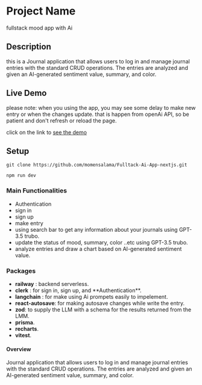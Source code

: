# Project Name

fullstack mood app with Ai

## Description

this is a Journal application that allows users to log in and manage journal entries with the standard CRUD operations. The entries are analyzed and given an AI-generated sentiment value, summary, and color.

## Live Demo

please note: when you using the app, you may see some delay to make new entry or when the changes update. that is happen from openAi API, so be patient and don't refresh or reload the page.

click on the link to [see the demo](https://fulltack-ai-app-nextjs-1.vercel.app)

## Setup

```
git clone https://github.com/momensalama/Fulltack-Ai-App-nextjs.git
```

```
npm run dev
```

### Main Functionalities

- Authentication
- sign in
- sign up
- make entry
- using search bar to get any information about your journals using GPT-3.5 trubo.
- update the status of mood, summary, color ..etc using GPT-3.5 trubo.
- analyze entries and draw a chart based on AI-generated sentiment value.

### Packages

- **railway** : backend serverless.
- **clerk** : for sign in, sign up, and \*\*Authentication\*\*.
- **langchain** : for make using Ai prompets easily to impelement.
- **react-autosave**: for making autosave changes while write the entry.
- **zod**: to supply the LLM with a schema for the results returned from the LMM.
- **prisma**.
- **recharts**.
- **vitest**.

#### Overview

Journal application that allows users to log in and manage journal entries with the standard CRUD operations. The entries are analyzed and given an AI-generated sentiment value, summary, and color.
